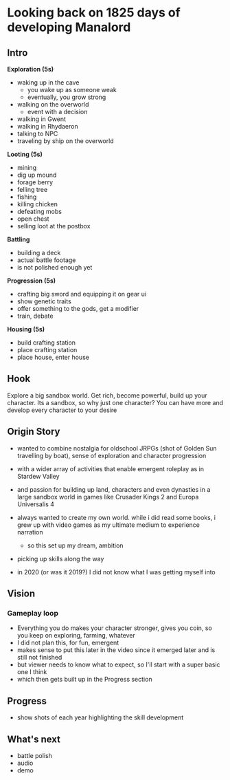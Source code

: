 # Looking back on 1825 days of developing Manalord
## Intro
**Exploration (5s)**
- waking up in the cave
  - you wake up as someone weak
  - eventually, you grow strong
- walking on the overworld
  - event with a decision
- walking in Gwent
- walking in Rhydaeron
- talking to NPC
- traveling by ship on the overworld

**Looting (5s)**
- mining
- dig up mound
- forage berry
- felling tree
- fishing
- killing chicken
- defeating mobs
- open chest
- selling loot at the postbox

**Battling**
- building a deck
- actual battle footage
- is not polished enough yet

**Progression (5s)**
- crafting big sword and equipping it on gear ui
- show genetic traits
- offer something to the gods, get a modifier
- train, debate

**Housing (5s)**
- build crafting station
- place crafting station
- place house, enter house

## Hook
Explore a big sandbox world. Get rich, become powerful, build up your character. Its a sandbox, so why just one character? You can have more and develop every character to your desire

## Origin Story
- wanted to combine nostalgia for oldschool JRPGs (shot of Golden Sun travelling by boat), sense of exploration and character progression
- with a wider array of activities that enable emergent roleplay as in Stardew Valley
- and passion for building up land, characters and even dynasties in a large sandbox world in games like Crusader Kings 2 and Europa Universalis 4
- always wanted to create my own world. while i did read some books, i grew up with video games as my ultimate medium to experience narration
  - so this set up my dream, ambition

- picking up skills along the way
- in 2020 (or was it 2019?) I did not know what I was getting myself into

## Vision
### Gameplay loop
- Everything you do makes your character stronger, gives you coin, so you keep on exploring, farming, whatever
- I did not plan this, for fun, emergent
- makes sense to put this later in the video since it emerged later and is still not finished
- but viewer needs to know what to expect, so I'll start with a super basic one I think
- which then gets built up in the Progress section

## Progress
- show shots of each year highlighting the skill development

## What's next
- battle polish
- audio
- demo